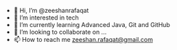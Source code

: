 - 👋 Hi, I’m @zeeshanrafaqat
- 👀 I’m interested in tech
- 🌱 I’m currently learning Advanced Java, Git and GitHub
- 💞️ I’m looking to collaborate on ...
- 📫 How to reach me zeeshan.rafaqat@gmail.com

<!---
zeeshanrafaqat/zeeshanrafaqat is a ✨ special ✨ repository because its `README.md` (this file) appears on your GitHub profile.
You can click the Preview link to take a look at your changes.
--->
